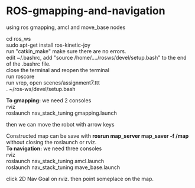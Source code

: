 # ROS-gmapping-and-navigation
using ros gmapping, amcl and move_base nodes

cd ros_ws  
sudo apt-get install ros-kinetic-joy  
run "catkin_make" make sure there are no errors.  
edit ~/.bashrc, add "source /home/..../rosws/devel/setup.bash" to the end of the .bashrc file.  
close the terminal and reopen the terminal   
run roscore  
run vrep, open scenes/assignment7.ttt  
. ~/ros-ws/devel/setup.bash  

**To gmapping:** we need 2 consoles  
rviz  
roslaunch nav_stack_tuning gmapping.launch    

then we can move the robot with arrow keys  

Constructed map can be save with **rosrun map_server map_saver -f <map directory>/map** without closing the roslaunch or rviz.    
**To navigation:** we need three consoles  
rviz  
roslaunch nav_stack_tuning amcl.launch    
roslaunch nav_stack_tuning mave_base.launch    
 
click 2D Nav Goal on rviz. then point someplace on the map.  
